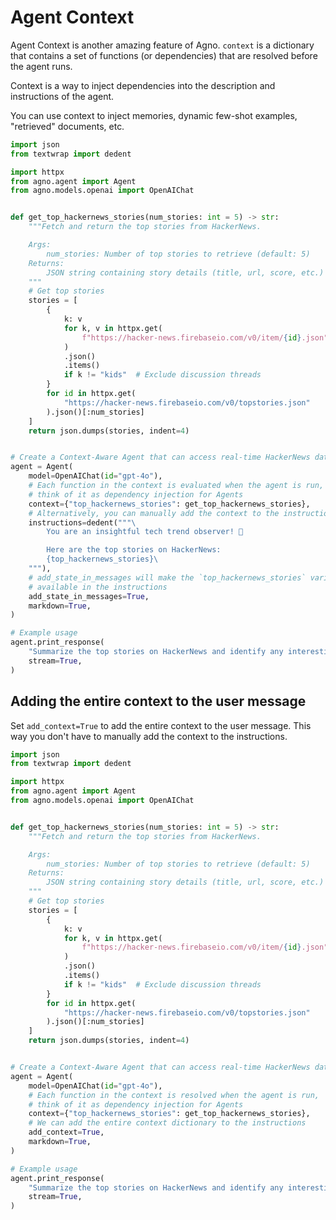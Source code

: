 # Agent Context

Agent Context is another amazing feature of Agno. `context` is a dictionary that contains a set of functions (or dependencies) that are resolved before the agent runs.

<Note>
  Context is a way to inject dependencies into the description and instructions of the agent.

  You can use context to inject memories, dynamic few-shot examples, "retrieved" documents, etc.
</Note>

```python agent_context.py
import json
from textwrap import dedent

import httpx
from agno.agent import Agent
from agno.models.openai import OpenAIChat


def get_top_hackernews_stories(num_stories: int = 5) -> str:
    """Fetch and return the top stories from HackerNews.

    Args:
        num_stories: Number of top stories to retrieve (default: 5)
    Returns:
        JSON string containing story details (title, url, score, etc.)
    """
    # Get top stories
    stories = [
        {
            k: v
            for k, v in httpx.get(
                f"https://hacker-news.firebaseio.com/v0/item/{id}.json"
            )
            .json()
            .items()
            if k != "kids"  # Exclude discussion threads
        }
        for id in httpx.get(
            "https://hacker-news.firebaseio.com/v0/topstories.json"
        ).json()[:num_stories]
    ]
    return json.dumps(stories, indent=4)


# Create a Context-Aware Agent that can access real-time HackerNews data
agent = Agent(
    model=OpenAIChat(id="gpt-4o"),
    # Each function in the context is evaluated when the agent is run,
    # think of it as dependency injection for Agents
    context={"top_hackernews_stories": get_top_hackernews_stories},
    # Alternatively, you can manually add the context to the instructions
    instructions=dedent("""\
        You are an insightful tech trend observer! 📰

        Here are the top stories on HackerNews:
        {top_hackernews_stories}\
    """),
    # add_state_in_messages will make the `top_hackernews_stories` variable
    # available in the instructions
    add_state_in_messages=True,
    markdown=True,
)

# Example usage
agent.print_response(
    "Summarize the top stories on HackerNews and identify any interesting trends.",
    stream=True,
)
```

## Adding the entire context to the user message

Set `add_context=True` to add the entire context to the user message. This way you don't have to manually add the context to the instructions.

```python agent_context_instructions.py
import json
from textwrap import dedent

import httpx
from agno.agent import Agent
from agno.models.openai import OpenAIChat


def get_top_hackernews_stories(num_stories: int = 5) -> str:
    """Fetch and return the top stories from HackerNews.

    Args:
        num_stories: Number of top stories to retrieve (default: 5)
    Returns:
        JSON string containing story details (title, url, score, etc.)
    """
    # Get top stories
    stories = [
        {
            k: v
            for k, v in httpx.get(
                f"https://hacker-news.firebaseio.com/v0/item/{id}.json"
            )
            .json()
            .items()
            if k != "kids"  # Exclude discussion threads
        }
        for id in httpx.get(
            "https://hacker-news.firebaseio.com/v0/topstories.json"
        ).json()[:num_stories]
    ]
    return json.dumps(stories, indent=4)


# Create a Context-Aware Agent that can access real-time HackerNews data
agent = Agent(
    model=OpenAIChat(id="gpt-4o"),
    # Each function in the context is resolved when the agent is run,
    # think of it as dependency injection for Agents
    context={"top_hackernews_stories": get_top_hackernews_stories},
    # We can add the entire context dictionary to the instructions
    add_context=True,
    markdown=True,
)

# Example usage
agent.print_response(
    "Summarize the top stories on HackerNews and identify any interesting trends.",
    stream=True,
)
```
